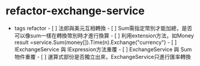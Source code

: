 # refactor-exchange-service

- tags refactor
      - [ ] 法郎與美元互相轉換
      - [ ] Sum需指定幣別才能加總，是否可以像sum一樣在轉換幣別時才進行換算
      - [ ] 利用extension方法，如Money result =service.Sum(money[]).Time(n).Exchange("currency")
      - [ ] IExchangeService 與 IExpression方法重覆
          - [ ] ExchangeService 與 Sum物件重覆
          - [ ] 運算式部份是否獨立出來，ExchangeService只進行匯率轉換